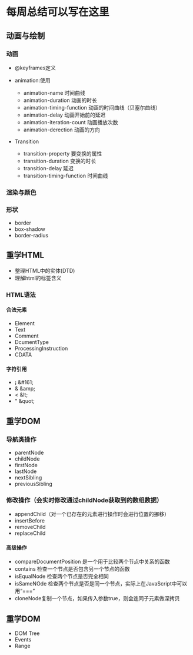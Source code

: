# 每周总结可以写在这里
## 动画与绘制

### 动画

- @keyframes定义
- animation:使用
    - animation-name 时间曲线
    - animation-duration 动画的时长
    - animation-timing-function 动画的时间曲线（贝塞尔曲线）
    - animation-delay 动画开始前的延迟
    - animation-iteration-count 动画播放次数
    - animation-derection 动画的方向

- Transition
    - transition-property 要变换的属性
    - transition-duration 变换的时长
    - transition-delay 延迟
    - transition-timing-function 时间曲线
    
### 渲染与颜色


### 形状
- border
- box-shadow
- border-radius

## 重学HTML
- 整理HTML中的实体(DTD)
- 理解html的标签含义

### HTML语法

#### 合法元素
- Element
- Text
- Comment
- DcumentType
- ProcessingInstruction
- CDATA

#### 字符引用
- &#161;    \&#161;
- &amp;     \&amp;
- &lt;      \&lt;
- &quot;    \&quot;


## 重学DOM

### 导航类操作
- parentNode
- childNode
- firstNode
- lastNode
- nextSibling
- previousSibling

### 修改操作（会实时修改通过childNode获取到的数组数据）
- appendChild（对一个已存在的元素进行操作时会进行位置的挪移）
- insertBefore
- removeChild 
- replaceChild

#### 高级操作
- compareDocumentPosition 是一个用于比较两个节点中关系的函数
- contains 检查一个节点是否包含另一个节点的函数
- isEqualNode 检查两个节点是否完全相同
- isSameNOde 检查两个节点是否是同一个节点，实际上在JavaScript中可以用“===”
- cloneNode复制一个节点，如果传入参数true，则会连同子元素做深拷贝

## 重学DOM
- DOM Tree
- Events
- Range